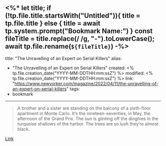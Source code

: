 <%*
let title;
if (!tp.file.title.startsWith("Untitled")){
	title = tp.file.title
} else {
	title = await tp.system.prompt("Bookmark Name:")
}
const fileTitle = title.replace(/ /g, "-").toLowerCase();
await tp.file.rename(`${fileTitle}`)
-%>
---
title: "The Unravelling of an Expert on Serial Killers"
alias:
- "The Unravelling of an Expert on Serial Killers"
created: <% tp.file.creation_date("YYYY-MM-DDTHH:mm:ssZ") %>
modified: <% tp.file.creation_date("YYYY-MM-DDTHH:mm:ssZ") %>
link:  "https://www.newyorker.com/magazine/2022/04/11/the-unravelling-of-an-expert-on-serial-killers"
tags:
- bookmark
---

> A brother and a sister are standing on the balcony of a sixth-floor apartment in Monte Carlo. It’s the nineteen-seventies, in May, the afternoon of the Grand Prix. The sun is glinting off the dinghies in the turquoise shallows of the harbor. The trees are so lush they’re almost black.

[Link](https://www.newyorker.com/magazine/2022/04/11/the-unravelling-of-an-expert-on-serial-killers)